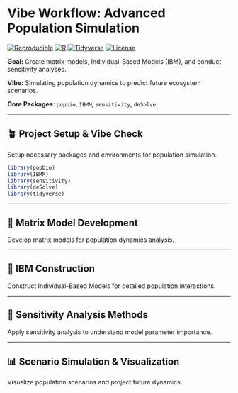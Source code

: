 # Vibe Workflow: Advanced Population Simulation

[![Reproducible](https://img.shields.io/badge/Reproducible-Yes-brightgreen)](https://github.com/Fabbiologia/vibe-coding-for-ecology)
[![R](https://img.shields.io/badge/R-4.0+-blue)](https://www.r-project.org/)
[![Tidyverse](https://img.shields.io/badge/Tidyverse-Compatible-orange)](https://www.tidyverse.org/)
[![License](https://img.shields.io/badge/License-MIT-yellow.svg)](https://opensource.org/licenses/MIT)



**Goal:** Create matrix models, Individual-Based Models (IBM), and conduct sensitivity analyses.

**Vibe:** Simulating population dynamics to predict future ecosystem scenarios.

**Core Packages:** `popbio`, `IBMM`, `sensitivity`, `deSolve`

---

## 🪴 Project Setup & Vibe Check

Setup necessary packages and environments for population simulation.

```r
library(popbio)
library(IBMM)
library(sensitivity)
library(deSolve)
library(tidyverse)
```

---

## 🧹 Matrix Model Development

Develop matrix models for population dynamics analysis.

---

## 🔬 IBM Construction

Construct Individual-Based Models for detailed population interactions.

---

## 🔄 Sensitivity Analysis Methods

Apply sensitivity analysis to understand model parameter importance.

---

## 📊 Scenario Simulation & Visualization

Visualize population scenarios and project future dynamics.
